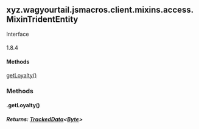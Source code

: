

xyz.wagyourtail.jsmacros.client.mixins.access.MixinTridentEntity
----------------------------------------------------------------

Interface
#### 

1.8.4

#### Methods

[getLoyalty()](#getLoyalty-)



### Methods

#### .getLoyalty()


##### Returns: [TrackedData](https://wagyourtail.xyz/Projects/MinecraftMappingViewer/App?mapping=INTERMEDIARY,YARN&version=1.20.5&search=net/minecraft/entity/data/TrackedData)<[Byte](https://docs.oracle.com/javase/8/docs/api/index.html?java/lang/Byte.html)>




